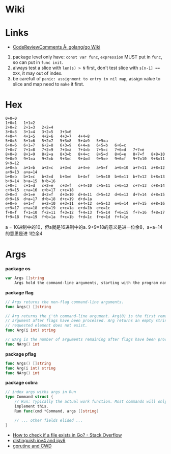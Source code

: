 # Wiki

# Links

* [CodeReviewComments Â· golang/go Wiki](https://github.com/golang/go/wiki/CodeReviewComments)

1. package level only have: `const var func`, `expression` MUST put in `func`,
   so can put in `func init`.
1. always test a slice with `len(s) > N` first, don't test slice with `s[n-1]
   == XXX`, it may out of index.
1. be carefull of `panic: assignment to entry in nil map`, assign value to
   slice and map need to `make` it first.

# Hex

```
0+0=0                                                                                                                                                                                  
1+0=1   1+1=2                                                                                                                                                                          
2+0=2   2+1=3   2+2=4                                                                                                                                                                  
3+0=3   3+1=4   3+2=5   3+3=6                                                                                                                                                          
4+0=4   4+1=5   4+2=6   4+3=7   4+4=8                                                                                                                                                  
5+0=5   5+1=6   5+2=7   5+3=8   5+4=9   5+5=a                                                                                                                                          
6+0=6   6+1=7   6+2=8   6+3=9   6+4=a   6+5=b   6+6=c                                                                                                                                  
7+0=7   7+1=8   7+2=9   7+3=a   7+4=b   7+5=c   7+6=d   7+7=e                                                                                                                          
8+0=8   8+1=9   8+2=a   8+3=b   8+4=c   8+5=d   8+6=e   8+7=f   8+8=10                                                                                                                 
9+0=9   9+1=a   9+2=b   9+3=c   9+4=d   9+5=e   9+6=f   9+7=10  9+8=11  9+9=12                                                                                                         
a+0=a   a+1=b   a+2=c   a+3=d   a+4=e   a+5=f   a+6=10  a+7=11  a+8=12  a+9=13  a+a=14                                                                                                 
b+0=b   b+1=c   b+2=d   b+3=e   b+4=f   b+5=10  b+6=11  b+7=12  b+8=13  b+9=14  b+a=15  b+b=16                                                                                         
c+0=c   c+1=d   c+2=e   c+3=f   c+4=10  c+5=11  c+6=12  c+7=13  c+8=14  c+9=15  c+a=16  c+b=17  c+c=18                                                                                 
d+0=d   d+1=e   d+2=f   d+3=10  d+4=11  d+5=12  d+6=13  d+7=14  d+8=15  d+9=16  d+a=17  d+b=18  d+c=19  d+d=1a                                                                         
e+0=e   e+1=f   e+2=10  e+3=11  e+4=12  e+5=13  e+6=14  e+7=15  e+8=16  e+9=17  e+a=18  e+b=19  e+c=1a  e+d=1b  e+e=1c                                                                 
f+0=f   f+1=10  f+2=11  f+3=12  f+4=13  f+5=14  f+6=15  f+7=16  f+8=17  f+9=18  f+a=19  f+b=1a  f+c=1b  f+d=1c  f+e=1d  f+f=1e 
```

a = 10进制中的10，但a就是16进制中的a. 9+9=18的意义是进一位余8，a+a=14的意思是进
1位余4

# Args

**package os**

```go
var Args []string
    Args hold the command-line arguments, starting with the program name.
```

**package flag**

```go
// Args returns the non-flag command-line arguments.
func Args() []string

// Arg returns the i'th command-line argument. Arg(0) is the first remaining
// argument after flags have been processed. Arg returns an empty string if the
// requested element does not exist.
func Arg(i int) string

// NArg is the number of arguments remaining after flags have been processed.
func NArg() int
```

**package pflag**

```go
func Args() []string
func Arg(i int) string
func NArg() int
```

**package cobra**

```go
// index args withs args in Run
type Command struct {
    // Run: Typically the actual work function. Most commands will only
    implement this.
    Run func(cmd *Command, args []string)

    // ... other fields elided ...
}
```

* [How to check if a file exists in Go? - Stack Overflow](how_to_check_if_a_file_exists.md)
* [distinguish ipv4 and ipv6](distinguish_ipv4_and_ipv6.md)
* [gorutine and CWD](gorutine_and_cwd.md)


